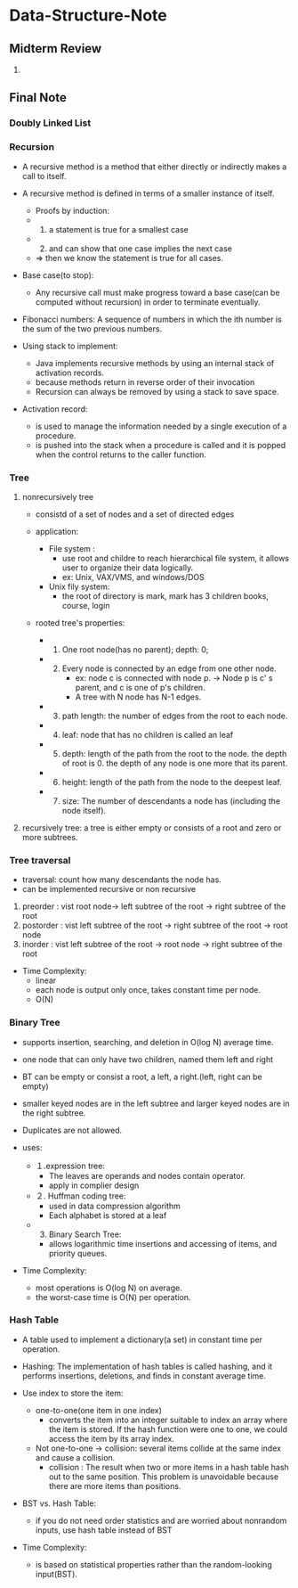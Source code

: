 # Data-Structure-Note

## Midterm Review

1. 

## Final Note

### Doubly Linked List

### Recursion
* A recursive method is a method that either directly or indirectly makes a call to itself.
* A recursive method is defined in terms of a smaller instance of itself. 
   * Proofs by induction:
   * 1. a statement is true for a smallest case 
   * 2. and can show that one case implies the next case
   *  => then we know the statement is true for all cases.
 * Base case(to stop):
   * Any recursive call must make progress toward a base case(can be computed without recursion) in order to terminate eventually.

* Fibonacci numbers: A sequence of numbers in which the ith number is the sum of the two previous numbers.

* Using stack to implement:
  * Java implements recursive methods by using an internal stack of activation records.
  * because methods return in reverse order of their invocation
  * Recursion can always be removed by using a stack to save space.

* Activation record:
  *  is used to manage the information needed by a single execution of a procedure. 
  *  is pushed into the stack when a procedure is called and it is popped when the control returns to the caller function.




### Tree
1. nonrecursively tree
   * consistd of a set of nodes and a set of directed edges
   * application: 
     * File system : 
       * use root and childre to reach hierarchical file system, it allows user to organize their data logically.
       * ex: Unix, VAX/VMS, and windows/DOS
     * Unix fily system:
       * the root of directory is mark, mark has 3 children books, course, login
   * rooted tree's properties:
   
     * 1. One root node(has no parent); depth: 0;
     * 2. Every node is connected by an edge from one other node. 
          * ex: node c is connected with node p. -> Node p is c' s parent, and c is one of p's children.
          * A tree with N node has N-1 edges.
     * 3. path length: the number of edges from the root to each node. 
     * 4. leaf: node that has no children is called an leaf
     * 5. depth: length of the path from the root to the node. the depth of root is 0. the depth of any node is one more that its parent.
     * 6. height: length of the path from the node to the deepest leaf.
     * 7. size: The number of descendants a node has (including the node itself).
        
2. recursively tree: a tree is either empty or consists of a root and zero or more subtrees. 

### Tree traversal
* traversal: count how many descendants the node has.
* can be implemented recursive or non recursive
1. preorder : vist root node-> left subtree of the root -> right subtree of the root
2. postorder : vist left subtree of the root -> right subtree of the root -> root node
3. inorder : vist left subtree of the root -> root node -> right subtree of the root 
* Time Complexity: 
  * linear
  * each node is output only once, takes constant time per node.
  * O(N)


### Binary Tree


* supports insertion, searching, and deletion in O(log N) average time. 
* one node that can only have two children, named them left and right
* BT can be empty or consist a root, a left, a right.(left, right can be empty)
* smaller keyed nodes are in the left subtree and larger keyed nodes are in the right subtree. 
* Duplicates are not allowed.



* uses:  
  * １.expression tree:　
    * The leaves are operands and nodes contain operator. 
    * apply in complier design
  * ２. Huffman coding tree:
    * used in data compression algorithm
    * Each alphabet is stored at a leaf
  * 3. Binary Search Tree: 
    * allows logarithmic time insertions and accessing of items, and priority queues.  

* Time Complexity: 
  * most operations is O(log N) on average. 
  * the worst-case time is O(N) per operation.


### Hash Table
* A table used to implement a dictionary(a set) in constant time per operation.
* Hashing: The implementation of hash tables is called hashing, and it performs insertions, deletions, and finds in constant average time.

* Use index to store the item:
  * one-to-one(one item in one index)
    * converts the item into an integer suitable to index an array where the item is stored. If the hash function were one to one, we could access the item by its array index.
  * Not one-to-one -> collision: several items collide at the same index and cause a collision.
    * collision : The result when two or more items in a hash table hash out to the same position. This problem is unavoidable because there are more items than positions.
* BST vs. Hash Table:
  * if you do not need order statistics and are worried about nonrandom inputs, use hash table instead of BST
* Time Complexity: 
  *  is based on statistical properties rather than the random-looking input(BST). 
